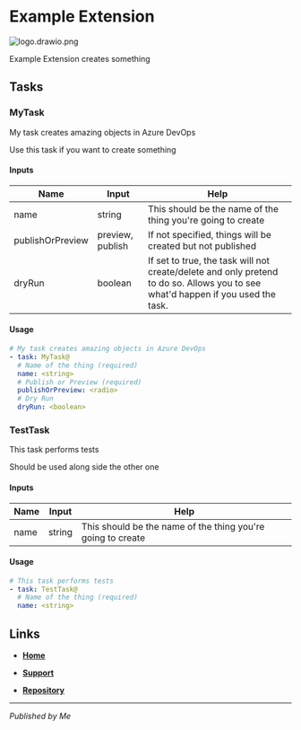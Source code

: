 # Example Extension 

![logo.drawio.png](logo.drawio.png)

Example Extension creates something 


## Tasks


### MyTask 

My task creates amazing objects in Azure DevOps

Use this task if you want to create something


#### Inputs

| Name | Input | Help |
| ---- | ----- | ---- |
| name | string | This should be the name of the thing you&#x27;re going to create
| publishOrPreview | preview, publish | If not specified, things will be created but not published
| dryRun | boolean | If set to true, the task will not create/delete and only pretend to do so. Allows you to see what&#x27;d happen if you used the task.


#### Usage

```yaml
# My task creates amazing objects in Azure DevOps
- task: MyTask@
  # Name of the thing (required)
  name: <string>
  # Publish or Preview (required)
  publishOrPreview: <radio>
  # Dry Run 
  dryRun: <boolean>
```


### TestTask 

This task performs tests

Should be used along side the other one


#### Inputs

| Name | Input | Help |
| ---- | ----- | ---- |
| name | string | This should be the name of the thing you&#x27;re going to create


#### Usage

```yaml
# This task performs tests
- task: TestTask@
  # Name of the thing (required)
  name: <string>
```


## Links


- [**Home**](https://maarten.dev)

- [**Support**](https://maarten.dev/support)

- [**Repository**](https://github.com/survivorbat/azure-devops-extension-docs.git)


---

_Published by Me_
